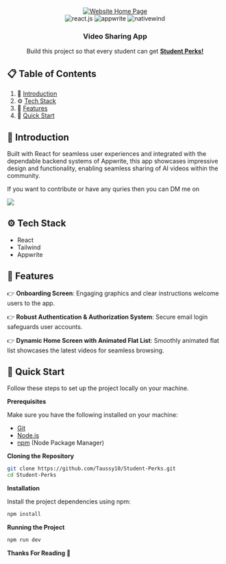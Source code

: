 <div align="center">
  <br />
    <a href="https://student-perks.vercel.app" target="_blank" rel="noopener noreferrer">
      <img src="https://i.postimg.cc/5NR9bxFM/Sora-README.png" alt="Website Home Page">
    </a>
  <br />

  <div>
    <img src="https://img.shields.io/badge/-React_Native-black?style=for-the-badge&logoColor=white&logo=react&color=61DAFB" alt="react.js" />
    <img src="https://img.shields.io/badge/-Appwrite-black?style=for-the-badge&logoColor=white&logo=appwrite&color=FD366E" alt="appwrite" />
    <img src="https://img.shields.io/badge/NativeWind-black?style=for-the-badge&logoColor=white&logo=tailwindcss&color=06B6D4" alt="nativewind" />
  </div>

  <h3 align="center">Video Sharing App</h3>

   <div align="center">
     Build this project so that every student can get <a href="https://student-perks.vercel.app" target="_blank"><b>Student Perks!</b></a> 
    </div>
</div>

## 📋 <a name="table">Table of Contents</a>

1. 🤖 [Introduction](#introduction)
2. ⚙️ [Tech Stack](#tech-stack)
3. 🔋 [Features](#features)
4. 🤸 [Quick Start](#quick-start)



## <a name="introduction">🤖 Introduction</a>

Built with React for seamless user experiences and integrated with the dependable backend systems of Appwrite, 
this app showcases impressive design and functionality, enabling seamless sharing of AI videos within the community.

If you want to contribute or have any quries then you can DM me on 

<a href="https://x.com/taussy10" target="_blank" rel="noopener noreferrer" ><img src="https://github.com/sujatagunale/EasyRead/assets/151519281/618f4872-1e10-42da-8213-1d69e486d02e" /></a>

## <a name="tech-stack">⚙️ Tech Stack</a>

- React 
- Tailwind
- Appwrite

## <a name="features">🔋 Features</a>

👉 **Onboarding Screen**: Engaging graphics and clear instructions welcome users to the app.

👉 **Robust Authentication & Authorization System**: Secure email login safeguards user accounts.

👉 **Dynamic Home Screen with Animated Flat List**: Smoothly animated flat list showcases the latest videos for seamless browsing.




## <a name="quick-start">🤸 Quick Start</a>

Follow these steps to set up the project locally on your machine.

**Prerequisites**

Make sure you have the following installed on your machine:

- [Git](https://git-scm.com/)
- [Node.js](https://nodejs.org/en)
- [npm](https://www.npmjs.com/) (Node Package Manager)

**Cloning the Repository**

```bash
git clone https://github.com/Taussy10/Student-Perks.git
cd Student-Perks
```
**Installation**

Install the project dependencies using npm:

```bash
npm install
```

**Running the Project**

```bash
npm run dev
```


**Thanks For Reading 💙**

